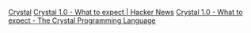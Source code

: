 
[Crystal](https://crystal-lang.org/)
[Crystal 1.0 - What to expect | Hacker News](https://news.ycombinator.com/item?id=26545082)
[Crystal 1.0 - What to expect - The Crystal Programming Language](https://crystal-lang.org/2021/03/22/crystal-1.0-what-to-expect/)
